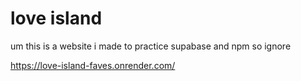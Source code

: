 # love island

um this is a website i made to practice supabase and npm so ignore

https://love-island-faves.onrender.com/
